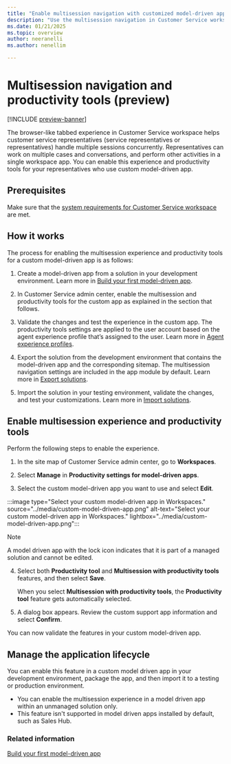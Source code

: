 ```yaml
---
title: "Enable multisession navigation with customized model-driven apps (preview)| MicrosoftDocs"
description: "Use the multisession navigation in Customer Service workspace to help representatives work on multiple cases and conversations."
ms.date: 01/21/2025
ms.topic: overview
author: neeranelli
ms.author: nenellim

---
```


# Multisession navigation and productivity tools (preview)

[!INCLUDE [preview-banner](../../../shared-content/shared/preview-includes/preview-note-d365.md)]

The browser-like tabbed experience in Customer Service workspace helps customer service representatives (service representatives or representatives) handle multiple sessions concurrently. Representatives can work on multiple cases and conversations, and perform other activities in a single workspace app. You can enable this experience and productivity tools for your representatives who use custom model-driven app.


## Prerequisites

Make sure that the [system requirements for Customer Service workspace](../implement/customer-service-workspace-system-requirements.md) are met.


## How it works

The process for enabling the multisession experience and productivity tools for a custom model-driven app is as follows:

1. Create a model-driven app from a solution in your development environment. Learn more in [Build your first model-driven app](/power-apps/maker/model-driven-apps/build-first-model-driven-app).

2. In Customer Service admin center, enable the multisession and productivity tools for the custom app as explained in the section that follows.

3. Validate the changes and test the experience in the custom app. The productivity tools settings are applied to the user account based on the agent experience profile that’s assigned to the user. Learn more in [Agent experience profiles](./overview.md).

4. Export the solution from the development environment that contains the model-driven app and the corresponding sitemap. The multisession navigation settings are included in the app module by default. Learn more in [Export solutions](/power-apps/maker/data-platform/export-solutions).

5. Import the solution in your testing environment, validate the changes, and test your customizations. Learn more in [Import solutions](/power-apps/maker/data-platform/import-update-export-solutions).


## Enable multisession experience and productivity tools

Perform the following steps to enable the experience.

1. In the site map of Customer Service admin center, go to **Workspaces**. 

2. Select **Manage** in **Productivity settings for model-driven apps**.

3. Select the custom model-driven app you want to use and select **Edit**.

  :::image type="Select your custom model-driven app in Workspaces." source="../media/custom-model-driven-app.png" alt-text="Select your custom model-driven app in Workspaces." lightbox="../media/custom-model-driven-app.png":::

  > [!NOTE]
  > A model driven app with the lock icon indicates that it is part of a managed solution and cannot be edited.

4. Select both **Productivity tool** and **Multisession with productivity tools** features, and then select **Save**.

    When you select **Multisession with productivity tools**, the **Productivity tool** feature gets automatically selected.

5. A dialog box appears. Review the custom support app information and select **Confirm**.

You can now validate the features in your custom model-driven app.


## Manage the application lifecycle

You can enable this feature in a custom model driven app in your development environment, package the app, and then import it to a testing or production environment. 

- You can enable the multisession experience in a model driven app within an unmanaged solution only.
- This feature isn't supported in model driven apps installed by default, such as Sales Hub.



### Related information

[Build your first model-driven app](/power-apps/maker/model-driven-apps/build-first-model-driven-app)

